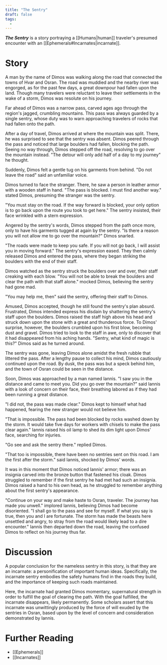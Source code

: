 ```yaml
---
title: "The Sentry"
draft: false
tags:
  - 
---
```


***The Sentry*** is a story portraying a [[Humans|human]] traveler's presumed encounter with an [[Ephemerals#Incarnates|incarnate]].

# Story
A man by the name of Dimos was walking along the road that connected the towns of Hvar and Osran. The road was muddied and the nearby river was engorged, as for the past few days, a great downpour had fallen upon the land. Though many travelers were reluctant to leave their settlements in the wake of a storm, Dimos was resolute on his journey.

Far ahead of Dimos was a narrow pass, carved ages ago through the region's jagged, crumbling mountains. This pass was always guarded by a single sentry, whose duty was to warn approaching travelers of rocks that had fallen onto the path. 

After a day of travel, Dimos arrived at where the mountain was split. There, he was surprised to see that the sentry was absent. Dimos peered through the pass and noticed that large boulders had fallen, blocking the path. Seeing no way through, Dimos stepped off the road, resolving to go over the mountain instead. "The detour will only add half of a day to my journey" he thought.

Suddenly, Dimos felt a gentle tug on his garments from behind. "Do not leave the road" said an unfamiliar voice. 

Dimos turned to face the stranger. There, he saw a person in leather armor with a wooden staff in hand. "The pass is blocked. I must find another way." stated Dimos, presuming the stranger was the sentry.

"You must stay on the road. If the way forward is blocked, your only option is to go back upon the route you took to get here." The sentry insisted, their face wrinkled with a stern expression.

Angered by the sentry's words, Dimos stepped from the path once more, only to have his garments tugged at again by the sentry. "Is there a reason you will not allow me to go over the mountain?" Dimos snarled.

"The roads were made to keep you safe. If you will not go back, I will assist you in moving forward." The sentry's expression eased. They then calmly released Dimos and entered the pass, where they began striking the boulders with the end of their staff.

Dimos watched as the sentry struck the boulders over and over, their staff creaking with each blow. "You will not be able to break the boulders and clear the path with that staff alone." mocked Dimos, believing the sentry had gone mad.

"You may help me, then" said the sentry, offering their staff to Dimos.

Amused, Dimos accepted, though he still found the sentry's plan absurd. Frustrated, Dimos intended express his disdain by shattering the sentry's staff upon the boulders. Dimos raised the staff high above his head and struck down upon the stone with a great and thunderous force. To Dimos' surprise, however, the boulders crumbled upon his first blow, becoming dust and gravel. Dimos tried to look to the staff in awe, only to discover that it had disappeared from his aching hands. "Sentry, what kind of magic is this?" Dimos said as he turned around.

The sentry was gone, leaving Dimos alone amidst the fresh rubble that littered the pass. After a lengthy pause to collect his mind, Dimos cautiously continued upon the road. By dusk, the pass was but a speck behind him, and the town of Osran could be seen in the distance. 

Soon, Dimos was approached by a man named Iannis. "I saw you in the distance and came to meet you. Did you go over the mountain?" said Iannis with a look of concern on their face, their breathing labored as if they had been running a great distance.

"I did not, the pass was made clear." Dimos kept to himself what had happened, fearing the new stranger would not believe him.

"That is impossible. The pass had been blocked by rocks washed down by the storm. It would take five days for workers with chisels to make the pass clear again." Iannis raised his oil lamp to shed its dim light upon Dimos' face, searching for injuries.

"Go see and ask the sentry there." replied Dimos.

"That too is impossible, there have been no sentries sent on this road. I am the first after the storm." said Iannis, shocked by Dimos' words. 

It was in this moment that Dimos noticed Iannis' armor; there was an insignia carved into the bronze button that fastened his cloak. Dimos struggled to remember if the first sentry he had met had such an insignia. Dimos raised a hand to his own head, as he struggled to remember anything about the first sentry's appearance.

"Continue on your way and make haste to Osran, traveler. The journey has made you unwell." implored Iannis, believing Dimos had become disoriented. "I shall go to the pass and see for myself. If what you say is true, then you and I are fortunate. The storm has made the beasts here unsettled and angry, to stray from the road would likely lead to a dire encounter." Iannis then departed down the road, leaving the confused Dimos to reflect on his journey thus far.

# Discussion
 A popular conclusion for the nameless sentry in this story, is that they are an incarnate: a personification of important human ideas. Specifically, the incarnate sentry embodies the safety humans find in the roads they build, and the importance of keeping such roads maintained. 
 
 Here, the incarnate had granted Dimos momentary, supernatural strength in order to fulfill the goal of clearing the path. With the goal fulfilled, the incarnate disappears, likely permanently. Some scholars assert that this incarnate was unwittingly produced by the force of will exuded by the sentries in Osran, based upon by the level of concern and consideration demonstrated by Iannis.

# Further Reading
- [[Ephemerals]]
- [[Incarnates]]